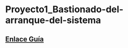 # Proyecto1_Bastionado-del-arranque-del-sistema

## [Enlace Guía](https://aleseomar.github.io/Proyecto1_Bastionado-del-arranque-del-sistema/)
